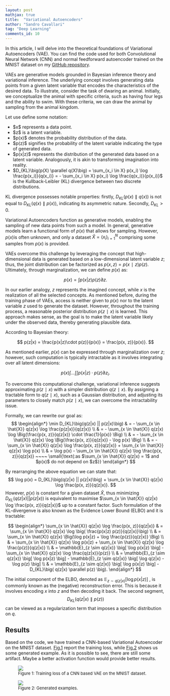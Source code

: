 ```yaml
---
layout: post
mathjax: true
title:  "Variational Autoencoders"
author: "Sandro Cavallari"
tag: "Deep Learning"
comments_id: 10
---
```


In this article, I will delve into the theoretical foundations of Variational Autoencoders (VAE). You can find the code used for both Convolutional Neural Network (CNN) and normal feedforward autoencoder trained on the MNIST dataset on my [GitHub repository](https://github.com/andompesta/variational-autoencoder/tree/master).


VAEs are generative models grounded in Bayesian inference theory and variational inference. The underlying concept involves generating data points from a given latent variable that encodes the characteristics of the desired data. To illustrate, consider the task of dwaring an animal. Initially, we conceptualize the animal with specific criteria, such as having four legs and the ability to swim. With these criteria, we can draw the animal by sampling from the animal kingdom.

Let use define some notation:
<ul>
    <li>$x$ represents a data point.</li>
    <li>$z$ is a latent variable.</li>
    <li>$p(x)$ denotes the probability distribution of the data.</li>
    <li>$p(z)$ signifies the probability of the latent variable indicating the type of generated data.</li>
    <li>$p(x|z)$ represents the distribution of the generated data based on a latent variable. Analogously, it is akin to transforming imagination into reality.</li>
    <li>$D_{KL}\big(p(X) \parallel q(X)\big) = \sum_{x_i \in X} p(x_i) \log \frac{p(x_i)}{q(x_i)} = - \sum_{x_i \in X} p(x_i) \log \frac{q(x_i)}{p(x_i)}$ is the Kullback-Leibler (KL) divergence between two discrete distributions.</li>
</ul>

KL divergence possesses notable properties: firstly, $D_{KL}\big(p(x) \parallel q(x)\big)$ is not equal to $D_{KL}\big(q(x) \parallel p(x)\big)$, indicating its asymmetric nature. Secondly, $D_{KL} > 0$.


Variational Autoencoders function as generative models, enabling the sampling of new data points from such a model.
In general, generative models learn a functional form of $p(x)$ that allows for sampling.
However, $p(x)$is often unknown, and only a dataset $\hat{X} = (x_i)^N_{i=1}$ comprising some samples from $p(x)$ is provided.

VAEs overcome this challenge by leveraging the concept that high-dimensional data is generated based on a low-dimensional latent variable $z$; thus, the joint distribution can be factorized as $p(x,z)=p(x∣z)p(z)$.
Ultimately, through marginalization, we can define $p(x)$ as:

$$ 
p(x) = \int p(x|z) p(z) \partial z.
$$

In our earlier analogy, $z$ represents the imagined concept, while $x$ is the realization of all the selected concepts.
As mentioned before, during the training phase of VAEs, access is neither given to $p(x)$ nor to the latent variable $z$ used to generate the dataset.
However, throughout the training process, a reasonable posterior distribution $p(z∣x)$ is learned.
This approach makes sense, as the goal is to make the latent variable likely under the observed data, thereby generating plausible data.
 
According to Bayesian theory:

$$
p(z|x) = \frac{p(x|z)\cdot p(z)}{p(x)} = \frac{p(x, z)}{p(x)}.
$$

As mentioned earlier, $p(x)$ can be expressed through marginalization over $z$; however, such computation is typically intractable as it involves integrating over all latent dimensions:

$$
p(x) \int ... \int \int p(x|z)\cdot p(z) \partial z_i.
$$

To overcome this computational challenge, variational inference suggests approximating $p(z∣x)$ with a simpler distribution $q(z∣x)$. By assigning a tractable form to $q(z∣x)$, such as a Gaussian distribution, and adjusting its parameters to closely match $p(z∣x)$, we can overcome the intractability issue.

Formally, we can rewrite our goal as:
$$
\begin{align*}
\min D_{KL}\big(q(z|x) || p(z|x)\big) & = - \sum_{x \in \hat{X}} q(z|x) \log \frac{p(z|x)}{q(z|x)}  \\
& = - \sum_{x \in \hat{X}} q(z|x) \log \Big(\frac{p(x, z)}{q(z|x)}  \cdot \frac{1}{p(x)} \Big) \\
& = - \sum_{x \in \hat{X}} q(z|x) \log \Big(\frac{p(x, z)}{q(z|x)}  - \log p(x) \Big)  \\
& = - \sum_{x \in \hat{X}} q(z|x) \log \frac{p(x, z)}{q(z|x)} + \sum_{x \in \hat{X}} q(z|x) \log p(x) \\
& = \log p(x) - \sum_{x \in \hat{X}} q(z|x) \log \frac{p(x, z)}{q(z|x)} ~~~~ \small{\text{:as $\sum_{x \in \hat{X}} q(z|x) = 1$ and $p(x)$ do not depend on $z$}}
\end{align*}
$$

By rearranging the above equation we can state that:
$$
\log p(x) = D_{KL}\big(q(z|x) || p(z|x)\big) + \sum_{x \in \hat{X}} q(z|x) \log \frac{p(x, z)}{q(z|x)}.
$$
However, $p(x)$ is constant for a given dataset $\hat{X}$, thus minimizing $D_{KL}\big(q(z|x) || p(z|x)\big)$ is equivalent to maximise $\sum_{x \in \hat{X}} q(z|x) \log \frac{p(x, z)}{q(z|x)}$ up to a constant factor. Such formulation of the KL-divergenve is also known as the Evidence Lower Bound (ELBO) and it is tractable:

$$
\begin{align*}
\sum_{x \in \hat{X}} q(z|x) \log \frac{p(x, z)}{q(z|x)} & = \sum_{x \in \hat{X}} q(z|x) \log \big( \frac{p(x|z) p(z)}{q(z|x)}\big)  \\
& = \sum_{x \in \hat{X}} q(z|x) \Big(\log p(x|z) + \log \frac{p(z)}{q(z|x)} \Big)  \\
& = \sum_{x \in \hat{X}} q(z|x) \log p(x|z) + \sum_{x \in \hat{X}} q(z|x) \log \frac{p(z)}{q(z|x)} \\
& = \mathbb{E}_{z \sim q(z|x)} \big[ \log p(x|z) \big] - \sum_{x \in \hat{X}} q(z|x) \log \frac{q(z|x)}{p(z)} \\
& = \mathbb{E}_{z \sim q(z|x)} \big[ \log p(x|z) \big] - \mathbb{E}_{z \sim q(z|x)} \big[ \log q(z|x) - \log p(z) \big] \\
& = \mathbb{E}_{z \sim q(z|x)} \big[ \log p(x|z) \big] - D_{KL}\big( q(z|x) \parallel p(z) \big).
\end{align*}
$$

The initial component of the ELBO, denoted as $\mathbb{E}_{z \sim q(z|x)} \big[ \log p(x|z) \big]$ , is commonly known as the (negative) reconstruction error.
This is because it involves encoding $x$ into $z$ and then decoding it back.
The second segment, $$D_{KL}\big( q(z|x)\parallel p(z) \big)$$ can be viewed as a regularization term that imposes a specific distribution on $q$.

## Results
Based on the code, we have trained a CNN-based Variational Autoencoder on the MNIST dataset.
[Fig.1](#fig:loss) report the training loss, while [Fig.2](#fig:new-example) shows us some generated example.
As it is possible to see, there are still some artifact. Maybe a better activation function would provide better results.

<figure>
    <img src="{{site.baseurl}}/assets/img/vea/loss.png" style="max-width: 90%">
    <figcaption style="font-size:small;">
        Figure 1: Training loss of a CNN based VAE on the MNIST dataset.
    </figcaption>
</figure>

<figure>
    <img src="{{site.baseurl}}/assets/img/vea/cnn_variational_autoencoder_pred.png" style="max-width: 90%">
    <figcaption style="font-size:small;">
        Figure 2: Generated examples.
    </figcaption>
</figure>

